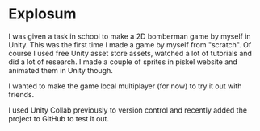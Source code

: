 # Explosum

I was given a task in school to make a 2D bomberman game by myself in Unity. This was the first time I made a game by myself from "scratch". Of course I used free Unity asset store assets, watched a lot of tutorials and did a lot of research. I made a couple of sprites in piskel website and animated them in Unity though.

I wanted to make the game local multiplayer (for now) to try it out with friends. 

I used Unity Collab previously to version control and recently added the project to GitHub to test it out.
